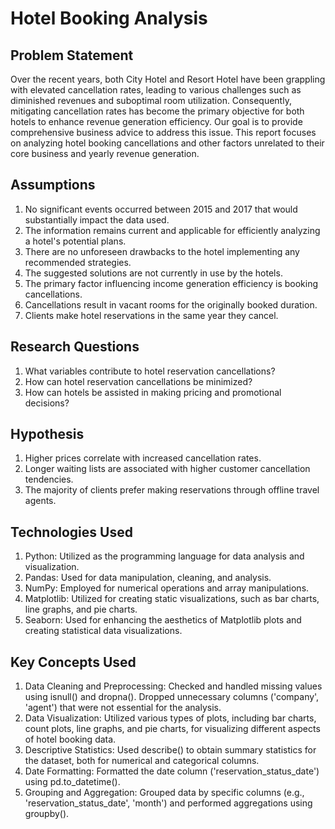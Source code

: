 # Hotel Booking Analysis

## Problem Statement

Over the recent years, both City Hotel and Resort Hotel have been grappling with elevated cancellation rates, leading to various challenges such as diminished revenues and suboptimal room utilization. Consequently, mitigating cancellation rates has become the primary objective for both hotels to enhance revenue generation efficiency. Our goal is to provide comprehensive business advice to address this issue. This report focuses on analyzing hotel booking cancellations and other factors unrelated to their core business and yearly revenue generation.

## Assumptions

1. No significant events occurred between 2015 and 2017 that would substantially impact the data used.
2. The information remains current and applicable for efficiently analyzing a hotel's potential plans.
3. There are no unforeseen drawbacks to the hotel implementing any recommended strategies.
4. The suggested solutions are not currently in use by the hotels.
5. The primary factor influencing income generation efficiency is booking cancellations.
6. Cancellations result in vacant rooms for the originally booked duration.
7. Clients make hotel reservations in the same year they cancel.

## Research Questions

1. What variables contribute to hotel reservation cancellations?
2. How can hotel reservation cancellations be minimized?
3. How can hotels be assisted in making pricing and promotional decisions?

## Hypothesis

1. Higher prices correlate with increased cancellation rates.
2. Longer waiting lists are associated with higher customer cancellation tendencies.
3. The majority of clients prefer making reservations through offline travel agents.

## Technologies Used

1. Python: Utilized as the programming language for data analysis and visualization.
2. Pandas: Used for data manipulation, cleaning, and analysis.
3. NumPy: Employed for numerical operations and array manipulations.
4. Matplotlib: Utilized for creating static visualizations, such as bar charts, line graphs, and pie charts.
5. Seaborn: Used for enhancing the aesthetics of Matplotlib plots and creating statistical data visualizations.

## Key Concepts Used

1. Data Cleaning and Preprocessing: Checked and handled missing values using isnull() and dropna(). Dropped unnecessary columns ('company', 'agent') that were not essential for the analysis.
2. Data Visualization: Utilized various types of plots, including bar charts, count plots, line graphs, and pie charts, for visualizing different aspects of hotel      booking data.
3. Descriptive Statistics: Used describe() to obtain summary statistics for the dataset, both for numerical and categorical columns.
4. Date Formatting: Formatted the date column ('reservation_status_date') using pd.to_datetime().
5. Grouping and Aggregation: Grouped data by specific columns (e.g., 'reservation_status_date', 'month') and performed aggregations using groupby().

